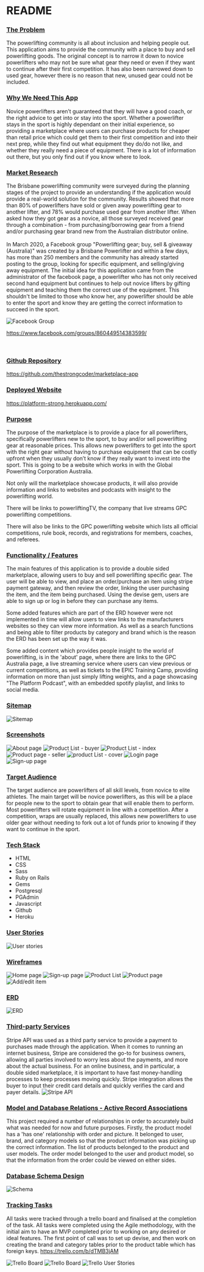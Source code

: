 # README

### <b><u> The Problem </u></b>

The powerlifting community is all about inclusion and helping people out. This application aims to provide the community with a place to buy and sell powerlifting goods. The original concept is to narrow it down to novice powerlifters who may not be sure what gear they need or even if they want to continue after their first competition. It has also been narrowed down to used gear, however there is no reason that new, unused gear could not be included. 

### <b><u> Why We Need This App </u></b>

Novice powerlifters aren’t guaranteed that they will have a good coach, or the right advice to get into or stay into the sport. Whether a powerlifter stays in the sport is highly dependant on their initial experience, so providing a marketplace where users can purchase products for cheaper than retail price which could get them to their first competition and into their next prep, while they find out what equipment they do/do not like, and whether they really need a piece of equipment. There is a lot of information out there, but you only find out if you know where to look. 

### <b><u> Market Research </u></b>

The Brisbane powerlifting community were surveyed during the planning stages of the project to provide an understanding if the application would provide a real-world solution for the community. Results showed that more than 80% of powerlifters have sold or given away powerlifting gear to another lifter, and 78% would purchase used gear from another lifter. When asked how they got gear as a novice, all those surveyed received gear through a combination - from purchasing/borrowing gear from a friend and/or purchasing gear brand new from the Australian distributor online. 
<br></br>
In March 2020, a Facebook group "Powerlifting gear; buy, sell & giveaway (Australia)" was created by a Brisbane Powerlifter and within a few days, has more than 250 members and the community has already started posting to the group, looking for specific equipment, and selling/giving away equipment. The initial idea for this application came from the administrator of the facebook page, a powerlifter who has not only received second hand equipment but continues to help out novice lifters by gifting equipment and teaching them the correct use of the equipment. This shouldn't be limited to those who know her, any powerlifter should be able to enter the sport and know they are getting the correct information to succeed in the sport. 

![Facebook Group](/app/assets/images/fbgroup.png)

https://www.facebook.com/groups/860449514383599/

<br>

### <b><u> Github Repository</u></b>
https://github.com/thestrongcoder/marketplace-app

### <b><u> Deployed Website </u></b>

https://platform-strong.herokuapp.com/

### <b><u> Purpose </u></b>

The purpose of the marketplace is to provide a place for all powerlifters, specifically powerlifters new to the sport, to buy and/or sell powerlifting gear at reasonable prices. This allows new powerlifters to get into the sport with the right gear without having to purchase equipment that can be costly upfront when they usually don’t know if they really want to invest into the sport. This is going to be a website which works in with the Global Powerlifting Corporation Australia. 

Not only will the marketplace showcase products, it will also provide information and links to websites and podcasts with insight to the powerlifting world. 

There will be links to powerliftingTV, the company that live streams GPC powerlifting competitions. 

There will also be links to the GPC powerlifting website which lists all official competitions, rule book, records, and registrations for members, coaches, and referees. 

### <b><u> Functionality / Features </u></b>

The main features of this application is to provide a double sided marketplace, allowing users to buy and sell powerlifting specific gear. The user will be able to view, and place an order/purchase an item using stripe payment gateway, and then review the order, linking the user purchasing the item, and the item being purchased. Using the devise gem, users are able to sign up or log in before they can purchase any items. 

Some added features which are part of the ERD however were not implemented in time will allow users to view links to the manufacturers websites so they can view more information. As well as a search functions and being able to filter products by category and brand which is the reason the ERD has been set up the way it was. 


Some added content which provides people insight to the world of powerlifting, is in the 'about' page, where there are links to the GPC Australia page, a live streaming service where users can view previous or current competitions, as well as tickets to the EPIC Training Camp, providing information on more than just simply lifting weights, and a page showcasing "The Platform Podcast", with an embedded spotify playlist, and links to social media. 

### <b><u> Sitemap </u></b>

![Sitemap](/app/assets/images/sitemap.png)

### <b><u> Screenshots </u></b>

![About page](/app/assets/images/about-page.png)
![Product List - buyer](/app/assets/images/screenshot-show.png)
![Product List - index](/app/assets/images/screenshot-index.png)
![Product page - seller](/app/assets/images/product-screenshot.png)
![product List - cover](/app/assets/images/product-list-cover.png)
![Login page](/app/assets/images/login.png)
![Sign-up page](/app/assets/images/signup.png)



### <b><u> Target Audience </u></b>

The target audience are powerlifters of all skill levels, from novice to elite athletes. The main target will be novice powerlifters, as this will be a place for people new to the sport to obtain gear that will enable them to perform. Most powerlifters will rotate equipment in line with a competition. After a competition, wraps are usually replaced, this allows new powerlifters to use older gear without needing to fork out a lot of funds prior to knowing if they want to continue in the sport. 

### <b><u> Tech Stack </u></b>

- HTML
- CSS
- Sass
- Ruby on Rails
- Gems
- Postgresql
- PGAdmin
- Javascript
- Github
- Heroku

### <b><u> User Stories </u></b>

![User stories](/app/assets/images/userstories.jpg)


### <b><u> Wireframes </u></b>

![Home page](/app/assets/images/home.png)
![Sign-up page](/app/assets/images/signup-login.png)
![Product List](/app/assets/images/productlist.png)
![Product page](/app/assets/images/productpage.png)
![Add/edit item](/app/assets/images/newitem.png)


### <b><u> ERD </u></b>

![ERD](/app/assets/images/ERD.png)


### <b><u> Third-party Services</u></b>

Stripe API was used as a third party service to provide a payment to purchases made through the application. When it comes to running an internet business, Stripe are considered the go-to for business owners, allowing all parties involved to worry less about the payments, and more about the actual business. For an online business, and in particular, a double sided marketplace, it is important to have fast money-handling processes to keep processes moving quickly. Stripe integration allows the buyer to input their credit card details and quickly verifies the card and payer details. 
![Stripe API](/app/assets/images/stripeapi.png)


### <b><u> Model and Database Relations - Active Record Associations </u></b>

This project required a number of relationships in order to accurately build what was needed for now and future purposes. Firstly, the product model has a 'has one' relationship with order and picture. It belonged to user, brand, and category models so that the product information was picking up the correct information. The list of products belonged to the product and user models. The order model belonged to the user and product model, so that the information from the order could be viewed on either sides. 


### <b><u> Database Schema Design </u></b>

![Schema](/app/assets/images/thestrongerd.png)


### <b><u> Tracking Tasks </u></b>

All tasks were tracked through a trello board and finalised at the completion of the task. All tasks were completed using the Agile methodology, with the initial aim to have an MVP completed prior to working on any desired or ideal features. The first point of call was to set up devise, and then work on creating the brand and category tables prior to the product table which has foreign keys.
https://trello.com/b/dTMB3jAM 

![Trello Board](/app/assets/images/trello1.png)
![Trello Board](/app/assets/images/trello2.png)
![Trello User Stories](/app/assets/images/trello-userstories.png)


